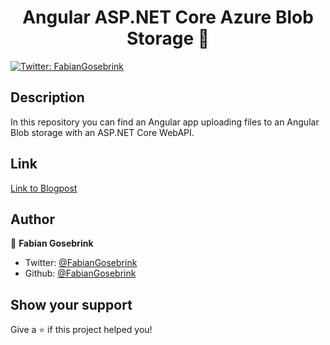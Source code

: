 # 



<h1 align="center">Angular ASP.NET Core Azure Blob Storage 👋</h1>
<p>
  <a href="https://twitter.com/FabianGosebrink">
    <img alt="Twitter: FabianGosebrink" src="https://img.shields.io/twitter/follow/FabianGosebrink.svg?style=social" target="_blank" />
  </a>
</p>

## Description

In this repository you can find an Angular app uploading files to an Angular Blob storage with an ASP.NET Core WebAPI.

## Link

[Link to Blogpost](#)

## Author

👤 **Fabian Gosebrink**

- Twitter: [@FabianGosebrink](https://twitter.com/FabianGosebrink)
- Github: [@FabianGosebrink](https://github.com/FabianGosebrink)

## Show your support

Give a ⭐️ if this project helped you!
